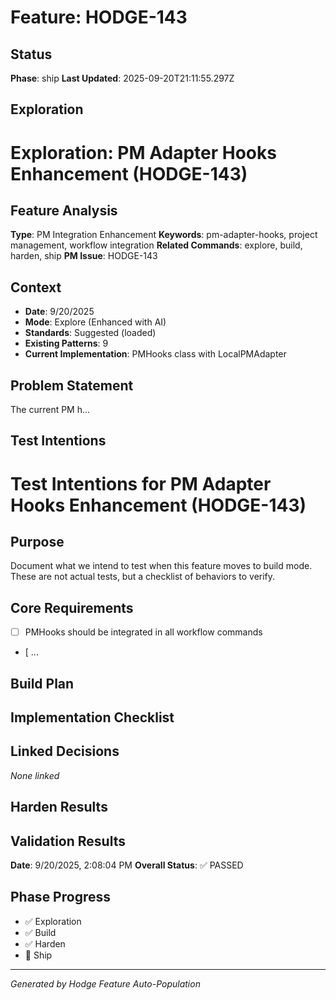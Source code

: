 # Feature: HODGE-143

## Status
**Phase**: ship
**Last Updated**: 2025-09-20T21:11:55.297Z

## Exploration
# Exploration: PM Adapter Hooks Enhancement (HODGE-143)

## Feature Analysis
**Type**: PM Integration Enhancement
**Keywords**: pm-adapter-hooks, project management, workflow integration
**Related Commands**: explore, build, harden, ship
**PM Issue**: HODGE-143

## Context
- **Date**: 9/20/2025
- **Mode**: Explore (Enhanced with AI)
- **Standards**: Suggested (loaded)
- **Existing Patterns**: 9
- **Current Implementation**: PMHooks class with LocalPMAdapter

## Problem Statement
The current PM h...

## Test Intentions
# Test Intentions for PM Adapter Hooks Enhancement (HODGE-143)

## Purpose
Document what we intend to test when this feature moves to build mode.
These are not actual tests, but a checklist of behaviors to verify.

## Core Requirements
- [ ] PMHooks should be integrated in all workflow commands
- [ ...

## Build Plan
## Implementation Checklist


## Linked Decisions
_None linked_

## Harden Results
## Validation Results
**Date**: 9/20/2025, 2:08:04 PM
**Overall Status**: ✅ PASSED




## Phase Progress
- ✅ Exploration
- ✅ Build
- ✅ Harden
- 🔄 Ship

---
_Generated by Hodge Feature Auto-Population_
